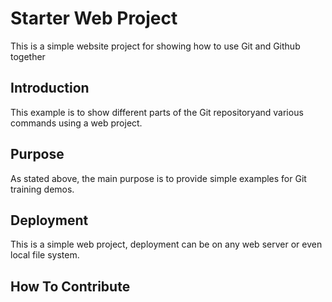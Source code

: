 # Starter Web Project

This is a simple website project for showing how to use Git and Github together

## Introduction

This example is to show different parts of the Git repositoryand various commands using a web project.

## Purpose

As stated above, the main purpose is to provide simple examples for Git training demos.

## Deployment

This is a simple web project, deployment can be on any web server or even local file system.

## How To Contribute